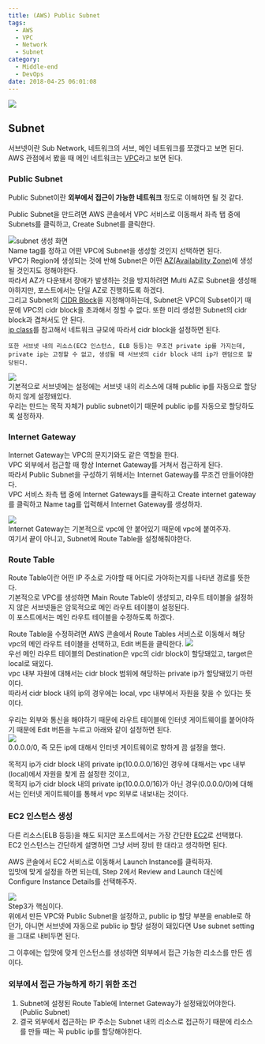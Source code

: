 ```yaml
---
title: (AWS) Public Subnet
tags:
  - AWS
  - VPC
  - Network
  - Subnet
category:
  - Middle-end
  - DevOps
date: 2018-04-25 06:01:08
---
```


![](thumb.png)  

## Subnet
서브넷이란 Sub Network, 네트워크의 서브, 메인 네트워크를 쪼갰다고 보면 된다.  
AWS 관점에서 봤을 때 메인 네트워크는 [VPC](/2018/04/25/aws-vpc)라고 보면 된다.    

### Public Subnet
Public Subnet이란 **외부에서 접근이 가능한 네트워크** 정도로 이해하면 될 것 같다.

Public Subnet을 만드려면 AWS 콘솔에서 VPC 서비스로 이동해서 좌측 탭 중에 Subnets를 클릭하고, Create Subnet를 클릭한다.

![subnet 생성 화면](create-subnet.png)  
Name tag를 정하고 어떤 VPC에 Subnet을 생성할 것인지 선택하면 된다.  
VPC가 Region에 생성되는 것에 반해 Subnet은 어떤 [AZ(Availability Zone)](https://docs.aws.amazon.com/ko_kr/AWSEC2/latest/UserGuide/using-regions-availability-zones.html#concepts-regions-availability-zones)에 생성될 것인지도 정해야한다.  
따라서 AZ가 다운돼서 장애가 발생하는 것을 방지하려면 Multi AZ로 Subnet을 생성해야하지만, 포스트에서는 단일 AZ로 진행하도록 하겠다.  
그리고 Subnet의 <a href="https://ko.wikipedia.org/wiki/%EC%82%AC%EC%9D%B4%EB%8D%94_(%EB%84%A4%ED%8A%B8%EC%9B%8C%ED%82%B9)" target="_blank">CIDR Block</a>을 지정해야하는데,
Subnet은 VPC의 Subset이기 때문에 VPC의 cidr block을 초과해서 정할 수 없다.
또한 미리 생성한 Subnet의 cidr block과 겹쳐서도 안 된다.  
[ip class](https://ko.wikipedia.org/wiki/%EB%84%A4%ED%8A%B8%EC%9B%8C%ED%81%AC_%ED%81%B4%EB%9E%98%EC%8A%A4)를 참고해서 네트워크 규모에 따라서 cidr block을 설정하면 된다.  

`또한 서브넷 내의 리소스(EC2 인스턴스, ELB 등등)는 무조건 private ip를 가지는데, private ip는 고정할 수 없고,
생성될 때 서브넷의 cidr block 내의 ip가 랜덤으로 할당된다.`

![](enable-auto-assign-public-ip.png)  
기본적으로 서브넷에는 설정에는 서브넷 내의 리소스에 대해 public ip를 자동으로 할당하지 않게 설정돼있다.  
우리는 만드는 목적 자체가 public subnet이기 때문에 public ip를 자동으로 할당하도록 설정하자.

### Internet Gateway
Internet Gateway는 VPC의 문지기와도 같은 역할을 한다.  
VPC 외부에서 접근할 때 항상 Internet Gateway를 거쳐서 접근하게 된다.  
따라서 Public Subnet을 구성하기 위해서는 Internet Gateway를 무조건 만들어야한다.  
VPC 서비스 좌측 탭 중에 Internet Gateways를 클릭하고 Create internet gateway를 클릭하고 Name tag를 입력해서 Internet Gateway를 생성하자.  

![](internet-gateway.png)  
Internet Gateway는 기본적으로 vpc에 안 붙어있기 때문에 vpc에 붙여주자.  
여기서 끝이 아니고, Subnet에 Route Table을 설정해줘야한다.  

### Route Table
Route Table이란 어떤 IP 주소로 가야할 때 어디로 가야하는지를 나타낸 경로를 뜻한다.  
기본적으로 VPC를 생성하면 Main Route Table이 생성되고, 라우트 테이블을 설정하지 않은 서브넷들은 암묵적으로 메인 라우트 테이블이 설정된다.  
이 포스트에서는 메인 라우트 테이블을 수정하도록 하겠다.  
 
Route Table을 수정하려면 AWS 콘솔에서 Route Tables 서비스로 이동해서 해당 vpc의 메인 라우트 테이블을 선택하고, Edit 버튼을 클릭한다.
![](main-route-table.png)  
우선 메인 라우트 테이블의 Destination은 vpc의 cidr block이 할당돼있고, target은 local로 돼있다.  
vpc 내부 자원에 대해서는 cidr block 범위에 해당하는 private ip가 할당돼있기 마련이다.  
따라서 cidr block 내의 ip의 경우에는 local, vpc 내부에서 자원을 찾을 수 있다는 뜻이다.  

우리는 외부와 통신을 해야하기 때문에 라우트 테이블에 인터넷 게이트웨이를 붙어야하기 때문에 Edit 버튼을 누르고 아래와 같이 설정하면 된다.  
![](main-route-table-edit.png)  
0.0.0.0/0, 즉 모든 ip에 대해서 인터넷 게이트웨이로 향하게 끔 설정을 했다.  

목적지 ip가 cidr block 내의 private ip(10.0.0.0/16)인 경우에 대해서는 vpc 내부(local)에서 자원을 찾게 끔 설정한 것이고,  
목적지 ip가 cidr block 내의 private ip(10.0.0.0/16)가 아닌 경우(0.0.0.0/0)에 대해서는 인터넷 게이트웨이를 통해서 vpc 외부로 내보내는 것이다.  

### EC2 인스턴스 생성
다른 리소스(ELB 등등)을 해도 되지만 포스트에서는 가장 간단한 [EC2](https://aws.amazon.com/ko/ec2/)로 선택했다.  
EC2 인스턴스는 간단하게 설명하면 그냥 서버 장비 한 대라고 생각하면 된다.  

AWS 콘솔에서 EC2 서비스로 이동해서 Launch Instance를 클릭하자.  
입맛에 맞게 설정을 하면 되는데, Step 2에서 Review and Launch 대신에 Configure Instance Details를 선택해주자.  

![](ec2-subnet-setting.png)  
Step3가 핵심이다.  
위에서 만든 VPC와 Public Subnet을 설정하고, public ip 할당 부분을 enable로 하던가,
아니면 서브넷에 자동으로 public ip 할당 설정이 돼있다면 Use subnet setting을 그대로 내비두면 된다.  

그 이후에는 입맛에 맞게 인스턴스를 생성하면 외부에서 접근 가능한 리소스를 만든 셈이다.  

### 외부에서 접근 가능하게 하기 위한 조건
1. Subnet에 설정된 Route Table에 Internet Gateway가 설정돼있어야한다. (Public Subnet)  
2. 결국 외부에서 접근하는 IP 주소는 Subnet 내의 리소스로 접근하기 때문에 리소스를 만들 때는 꼭 public ip를 할당해야한다.

